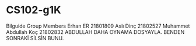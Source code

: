 # CS102-g1K
Bilguide
Group Members
Erhan ER                21801809
Aslı Dinç               21802527
Muhammet Abdullah Koç   21802832
ABDULLAH DAHA OYNAMA DOSYAYLA. BENDEN SONRAKİ SİLSİN BUNU.
